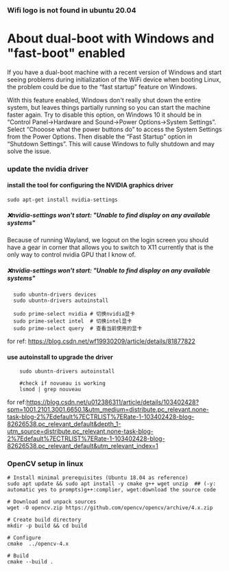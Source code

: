 ### Wifi logo is not found in ubuntu 20.04

# About dual-boot with Windows and "fast-boot" enabled
If you have a dual-boot machine with a recent version of Windows and start seeing problems during initialization of the WiFi device when booting Linux, the problem could be due to the “fast startup” feature on Windows.

With this feature enabled, Windows don't really shut down the entire system, but leaves things partially running so you can start the machine faster again. Try to disable this option, on Windows 10 it should be in “Control Panel→Hardware and Sound→Power Options→System Settings”. Select “Chooose what the power buttons do” to access the System Settings from the Power Options. Then disable the “Fast Startup” option in “Shutdown Settings”. This will cause Windows to fully shutdown and may solve the issue.




### update the nvidia driver

#### install the tool for configuring the NVIDIA graphics driver

    sudo apt-get install nvidia-settings
    
##### ❌nvidia-settings won't start: "Unable to find display on any available systems"
  Because of running Wayland, we logout on the login screen you should have a gear in corner that allows you to switch to X11 currently that is the only way to control nvidia GPU that I know of.
  
##### ❌nvidia-settings won't start: "Unable to find display on any available systems"

      sudo ubuntn-drivers devices
      sudo ubuntn-drivers autoinstall
      
      sudo prime-select nvidia # 切换nvidia显卡
      sudo prime-select intel  # 切换intel显卡
      sudo prime-select query  # 查看当前使用的显卡

for ref: https://blog.csdn.net/wf19930209/article/details/81877822



#### use autoinstall to upgrade the driver
        
        sudo ubuntn-drivers autoinstall
        
        #check if novueau is working
        lsmod | grep nouveau

for ref:https://blog.csdn.net/u012386311/article/details/103402428?spm=1001.2101.3001.6650.1&utm_medium=distribute.pc_relevant.none-task-blog-2%7Edefault%7ECTRLIST%7ERate-1-103402428-blog-82626538.pc_relevant_default&depth_1-utm_source=distribute.pc_relevant.none-task-blog-2%7Edefault%7ECTRLIST%7ERate-1-103402428-blog-82626538.pc_relevant_default&utm_relevant_index=1





### OpenCV setup in linux
    # Install minimal prerequisites (Ubuntu 18.04 as reference)
    sudo apt update && sudo apt install -y cmake g++ wget unzip  ## (-y: automatic yes to prompts)g++:complier, wget:download the source code
    
    # Download and unpack sources
    wget -O opencv.zip https://github.com/opencv/opencv/archive/4.x.zip
    
    # Create build directory
    mkdir -p build && cd build
    
    # Configure
    cmake  ../opencv-4.x
    
    # Build
    cmake --build .
